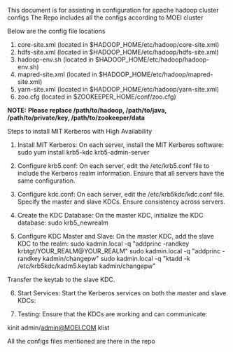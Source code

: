 This document is for assisting in configuration for apache hadoop cluster configs
The Repo includes all the configs according to MOEI cluster


Below are the config file locations
1. core-site.xml (located in $HADOOP_HOME/etc/hadoop/core-site.xml)
2. hdfs-site.xml (located in $HADOOP_HOME/etc/hadoop/hdfs-site.xml)
3. hadoop-env.sh (located in $HADOOP_HOME/etc/hadoop/hadoop-env.sh)
4. mapred-site.xml (located in $HADOOP_HOME/etc/hadoop/mapred-site.xml)
5. yarn-site.xml (located in $HADOOP_HOME/etc/hadoop/yarn-site.xml)
6. zoo.cfg (located in $ZOOKEEPER_HOME/conf/zoo.cfg)


**NOTE:**
**Please replace /path/to/hadoop, /path/to/java, /path/to/private/key, /path/to/zookeeper/data**








Steps to install MIT Kerberos with High Availability

1. Install MIT Kerberos:
On each server, install the MIT Kerberos software:
sudo yum install krb5-kdc krb5-admin-server

2. Configure krb5.conf:
On each server, edit the /etc/krb5.conf file to include the Kerberos realm information. Ensure that all servers have the same configuration.

3. Configure kdc.conf:
On each server, edit the /etc/krb5kdc/kdc.conf file. Specify the master and slave KDCs. Ensure consistency across servers.

4. Create the KDC Database:
On the master KDC, initialize the KDC database:
sudo krb5_newrealm

5. Configure KDC Master and Slave:
On the master KDC, add the slave KDC to the realm:
sudo kadmin.local -q "addprinc -randkey krbtgt/YOUR_REALM@YOUR_REALM"
sudo kadmin.local -q "addprinc -randkey kadmin/changepw"
sudo kadmin.local -q "ktadd -k /etc/krb5kdc/kadm5.keytab kadmin/changepw"

Transfer the keytab to the slave KDC.

6. Start Services:
Start the Kerberos services on both the master and slave KDCs:

7. Testing:
Ensure that the KDCs are working and can communicate:

kinit admin/admin@MOEI.COM
klist


All the configs files mentioned are there in the repo
